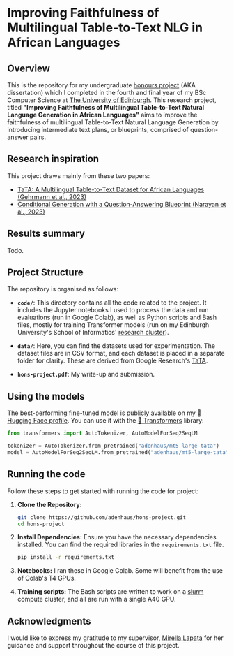 
# Improving Faithfulness of Multilingual Table-to-Text NLG in African Languages

## Overview

This is the repository for my undergraduate [honours project](http://www.drps.ed.ac.uk/20-21/dpt/cxinfr10044.htm) (AKA dissertation) which I completed in the fourth and final year of my BSc Computer Science at [The University of Edinburgh](https://www.ed.ac.uk/informatics). This research project, titled **"Improving Faithfulness of Multilingual Table-to-Text Natural Language Generation in African Languages"** aims to improve the faithfulness of multilingual Table-to-Text Natural Language Generation by introducing intermediate text plans, or blueprints, comprised of question-answer pairs.

## Research inspiration

This project draws mainly from these two papers:
- [TaTA: A Multilingual Table-to-Text Dataset for  African Languages (Gehrmann et al., 2023)](https://aclanthology.org/2023.findings-emnlp.118/)
- [Conditional Generation with a Question-Answering Blueprint (Narayan et al., 2023)](https://aclanthology.org/2023.tacl-1.55/)

## Results summary

Todo.

## Project Structure

The repository is organised as follows:

- **`code/`**: This directory contains all the code related to the project. It includes the Jupyter notebooks I used to process the data and run evaluations (run in Google Colab), as well as Python scripts and Bash files, mostly for training Transformer models (run on my Edinburgh University's School of Informatics' [research cluster](https://computing.help.inf.ed.ac.uk/research-cluster)).

- **`data/`**: Here, you can find the datasets used for experimentation. The dataset files are in CSV format, and each dataset is placed in a separate folder for clarity. These are derived from Google Research's [TaTA](https://github.com/google-research/url-nlp/tree/main/tata).

- **`hons-project.pdf`**: My write-up and submission.

## Using the models

The best-performing fine-tuned model is publicly available on my [🤗 Hugging Face profile](https://huggingface.co/adenhaus). You can use it with the [🤗 Transformers](https://huggingface.co/docs/hub/transformers) library:

```python
from transformers import AutoTokenizer, AutoModelForSeq2SeqLM

tokenizer = AutoTokenizer.from_pretrained("adenhaus/mt5-large-tata")
model = AutoModelForSeq2SeqLM.from_pretrained("adenhaus/mt5-large-tata")
```

## Running the code

Follow these steps to get started with running the code for project:

1. **Clone the Repository:**
    ```bash
    git clone https://github.com/adenhaus/hons-project.git
    cd hons-project
    ```

2. **Install Dependencies:**
    Ensure you have the necessary dependencies installed. You can find the required libraries in the `requirements.txt` file.
    ```bash
    pip install -r requirements.txt
    ```

3. **Notebooks:**
    I ran these in Google Colab. Some will benefit from the use of Colab's T4 GPUs.

4. **Training scripts:**
    The Bash scripts are written to work on a [slurm](https://computing.help.inf.ed.ac.uk/slurm) compute cluster, and all are run with a single A40 GPU.

## Acknowledgments

I would like to express my gratitude to my supervisor, [Mirella Lapata](https://scholar.google.co.uk/citations?user=j67B9Q4AAAAJ&hl=en) for her guidance and support throughout the course of this project.

